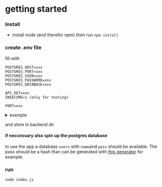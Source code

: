 # getting started

### Install
- install node (and therefor npm) then run `npm install`

###  create .env file

fill with
```
POSTGRES_HOST=xxx
POSTGRES_PORT=xxx
POSTGRES_USER=xxx
POSTGRES_PASSWORD=xxx
POSTGRES_DATABASE=xxx

API_KEY=xxx
INSECURE=1 (only for testing)

PORT=xxx
```
<details><summary>example</summary>
    ```
    POSTGRES_HOST=127.0.0.1
    POSTGRES_PORT=5432
    POSTGRES_USER=me
    POSTGRES_PASSWORD=password
    POSTGRES_DATABASE=api

    API_KEY=AE*%kXy2@WqCxNpm+^zz4V*eM93_B3P7

    PORT=3000
    ```
</details>

and store in backend dir

#### if neccessary also spin up the postgres database

to use the app a database `users` with `name`and `pass` should be available. The pass should be a hash than can be generated with [this generator](https://bcrypt-generator.com/) for example.

### run
`node index.js`
